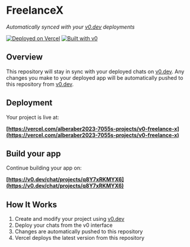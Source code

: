 # FreelanceX

*Automatically synced with your [v0.dev](https://v0.dev) deployments*

[![Deployed on Vercel](https://img.shields.io/badge/Deployed%20on-Vercel-black?style=for-the-badge&logo=vercel)](https://vercel.com/alberaber2023-7055s-projects/v0-freelance-x)
[![Built with v0](https://img.shields.io/badge/Built%20with-v0.dev-black?style=for-the-badge)](https://v0.dev/chat/projects/q8Y7xRKMYX6)

## Overview

This repository will stay in sync with your deployed chats on [v0.dev](https://v0.dev).
Any changes you make to your deployed app will be automatically pushed to this repository from [v0.dev](https://v0.dev).

## Deployment

Your project is live at:

**[https://vercel.com/alberaber2023-7055s-projects/v0-freelance-x](https://vercel.com/alberaber2023-7055s-projects/v0-freelance-x)**

## Build your app

Continue building your app on:

**[https://v0.dev/chat/projects/q8Y7xRKMYX6](https://v0.dev/chat/projects/q8Y7xRKMYX6)**

## How It Works

1. Create and modify your project using [v0.dev](https://v0.dev)
2. Deploy your chats from the v0 interface
3. Changes are automatically pushed to this repository
4. Vercel deploys the latest version from this repository
